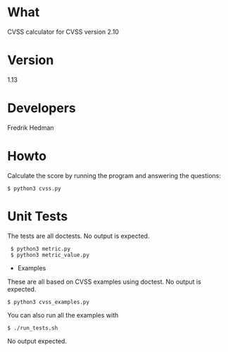 # What

CVSS calculator for CVSS version 2.10

# Version

1.13

# Developers

Fredrik Hedman

# Howto



Calculate the score by running the program and answering the questions:

    $ python3 cvss.py

# Unit Tests 

The tests are all doctests.  No output is expected.

     $ python3 metric.py
     $ python3 metric_value.py

* Examples

These are all based on CVSS examples using doctest.  No output is
expected.

    $ python3 cvss_examples.py

You can also run all the examples with

    $ ./run_tests.sh

No output expected.
